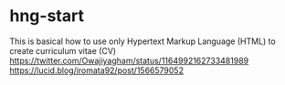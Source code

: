 # hng-start
This is basical how to use only Hypertext Markup Language (HTML) to create curriculum vitae (CV)
https://twitter.com/Owajiyagham/status/1164992162733481989
https://lucid.blog/iromata92/post/1566579052
